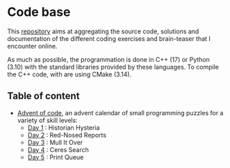 # Code base

This [repository](https://github.com/nico-kuroxy/puzzle-library) aims at aggregating the source code, solutions and documentation of the different coding exercises and brain-teaser that I encounter online.

As much as possible, the programmation is done in C++ (17) or Python (3.10) with the standard libraries provided by these languages. To compile the C++ code, with are using CMake (3.14).

## Table of content

- [Advent of code](advent_of_code/README.md), an advent calendar of small programming puzzles for a variety of skill levels:
  - [Day 1](advent_of_code/src/day_1/README.md) : Historian Hysteria
  - [Day 2](advent_of_code/src/day_2/README.md) : Red-Nosed Reports
  - [Day 3](advent_of_code/src/day_3/README.md) : Mull It Over
  - [Day 4](advent_of_code/src/day_4/README.md) : Ceres Search
  - [Day 5](advent_of_code/src/day_5/README.md) : Print Queue

